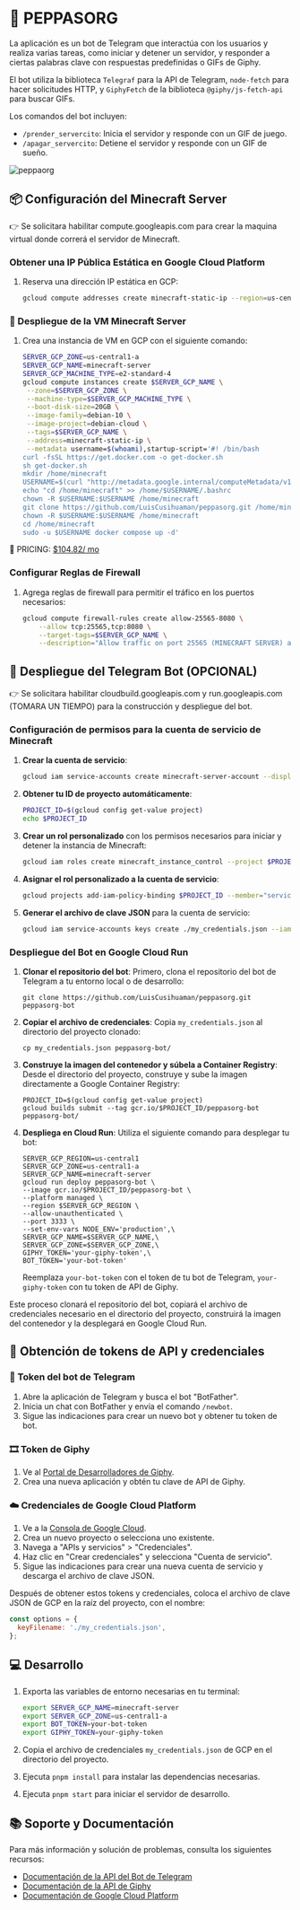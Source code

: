 # 🚀 PEPPASORG

La aplicación es un bot de Telegram que interactúa con los usuarios y realiza varias tareas, como iniciar y detener un servidor, y responder a ciertas palabras clave con respuestas predefinidas o GIFs de Giphy.

El bot utiliza la biblioteca `Telegraf` para la API de Telegram, `node-fetch` para hacer solicitudes HTTP, y `GiphyFetch` de la biblioteca `@giphy/js-fetch-api` para buscar GIFs.

Los comandos del bot incluyen:

- `/prender_servercito`: Inicia el servidor y responde con un GIF de juego.
- `/apagar_servercito`: Detiene el servidor y responde con un GIF de sueño.

![peppaorg](peppaorg.png)

## 📦 Configuración del Minecraft Server

👉 Se solicitara habilitar compute.googleapis.com para crear la maquina virtual donde correrá el servidor de Minecraft.

### Obtener una IP Pública Estática en Google Cloud Platform

1. Reserva una dirección IP estática en GCP:
   ```bash
   gcloud compute addresses create minecraft-static-ip --region=us-central1
   ```

### 🐷 Despliegue de la VM Minecraft Server

1. Crea una instancia de VM en GCP con el siguiente comando:
   ```bash
   SERVER_GCP_ZONE=us-central1-a
   SERVER_GCP_NAME=minecraft-server
   SERVER_GCP_MACHINE_TYPE=e2-standard-4
   gcloud compute instances create $SERVER_GCP_NAME \
    --zone=$SERVER_GCP_ZONE \
    --machine-type=$SERVER_GCP_MACHINE_TYPE \
    --boot-disk-size=20GB \
    --image-family=debian-10 \
    --image-project=debian-cloud \
    --tags=$SERVER_GCP_NAME \
    --address=minecraft-static-ip \
    --metadata username=$(whoami),startup-script='#! /bin/bash
   curl -fsSL https://get.docker.com -o get-docker.sh
   sh get-docker.sh
   mkdir /home/minecraft
   USERNAME=$(curl "http://metadata.google.internal/computeMetadata/v1/instance/attributes/username" -H "Metadata-Flavor: Google")
   echo "cd /home/minecraft" >> /home/$USERNAME/.bashrc
   chown -R $USERNAME:$USERNAME /home/minecraft
   git clone https://github.com/LuisCusihuaman/peppasorg.git /home/minecraft
   chown -R $USERNAME:$USERNAME /home/minecraft
   cd /home/minecraft
   sudo -u $USERNAME docker compose up -d'
   ```

💸 PRICING: [$104.82/ mo](https://cloud.google.com/products/calculator/estimate-preview/5c08ef3e-87c1-4310-9f08-5cc4c3870264?hl=es_419)

### Configurar Reglas de Firewall

1. Agrega reglas de firewall para permitir el tráfico en los puertos necesarios:
   ```bash
   gcloud compute firewall-rules create allow-25565-8080 \
       --allow tcp:25565,tcp:8080 \
       --target-tags=$SERVER_GCP_NAME \
       --description="Allow traffic on port 25565 (MINECRAFT SERVER) and 8080 (FILE SERVER)"
   ```

## 🤖 Despliegue del Telegram Bot (OPCIONAL)

👉 Se solicitara habilitar cloudbuild.googleapis.com y run.googleapis.com (TOMARA UN TIEMPO) para la construcción y despliegue del bot.

### Configuración de permisos para la cuenta de servicio de Minecraft

1. **Crear la cuenta de servicio**:

   ```bash
   gcloud iam service-accounts create minecraft-server-account --display-name "Minecraft Server Account"
   ```

2. **Obtener tu ID de proyecto automáticamente**:

   ```bash
   PROJECT_ID=$(gcloud config get-value project)
   echo $PROJECT_ID
   ```

3. **Crear un rol personalizado** con los permisos necesarios para iniciar y detener la instancia de Minecraft:

   ```bash
   gcloud iam roles create minecraft_instance_control --project $PROJECT_ID --title "Minecraft Instance Control" --description "Custom role for starting and stopping Minecraft instance" --permissions compute.instances.start,compute.instances.stop,compute.instances.list,compute.zoneOperations.get,compute.zoneOperations.list
   ```

4. **Asignar el rol personalizado a la cuenta de servicio**:

   ```bash
   gcloud projects add-iam-policy-binding $PROJECT_ID --member="serviceAccount:minecraft-server-account@$PROJECT_ID.iam.gserviceaccount.com" --role=projects/$PROJECT_ID/roles/minecraft_instance_control
   ```

5. **Generar el archivo de clave JSON** para la cuenta de servicio:

   ```bash
   gcloud iam service-accounts keys create ./my_credentials.json --iam-account=minecraft-server-account@$PROJECT_ID.iam.gserviceaccount.com
   ```

### Despliegue del Bot en Google Cloud Run

1. **Clonar el repositorio del bot**:
   Primero, clona el repositorio del bot de Telegram a tu entorno local o de desarrollo:

   ```shell
   git clone https://github.com/LuisCusihuaman/peppasorg.git peppasorg-bot
   ```

2. **Copiar el archivo de credenciales**:
   Copia `my_credentials.json` al directorio del proyecto clonado:

   ```shell
   cp my_credentials.json peppasorg-bot/
   ```

3. **Construye la imagen del contenedor y súbela a Container Registry**:
   Desde el directorio del proyecto, construye y sube la imagen directamente a Google Container Registry:

   ```shell
   PROJECT_ID=$(gcloud config get-value project)
   gcloud builds submit --tag gcr.io/$PROJECT_ID/peppasorg-bot peppasorg-bot/
   ```

4. **Despliega en Cloud Run**:
   Utiliza el siguiente comando para desplegar tu bot:

   ```shell
   SERVER_GCP_REGION=us-central1
   SERVER_GCP_ZONE=us-central1-a
   SERVER_GCP_NAME=minecraft-server
   gcloud run deploy peppasorg-bot \
   --image gcr.io/$PROJECT_ID/peppasorg-bot \
   --platform managed \
   --region $SERVER_GCP_REGION \
   --allow-unauthenticated \
   --port 3333 \
   --set-env-vars NODE_ENV='production',\
   SERVER_GCP_NAME=$SERVER_GCP_NAME,\
   SERVER_GCP_ZONE=$SERVER_GCP_ZONE,\
   GIPHY_TOKEN='your-giphy-token',\
   BOT_TOKEN='your-bot-token'
   ```

   Reemplaza `your-bot-token` con el token de tu bot de Telegram, `your-giphy-token` con tu token de API de Giphy.

Este proceso clonará el repositorio del bot, copiará el archivo de credenciales necesario en el directorio del proyecto, construirá la imagen del contenedor y la desplegará en Google Cloud Run.

## 🔑 Obtención de tokens de API y credenciales

### 🤖 Token del bot de Telegram

1. Abre la aplicación de Telegram y busca el bot "BotFather".
2. Inicia un chat con BotFather y envía el comando `/newbot`.
3. Sigue las indicaciones para crear un nuevo bot y obtener tu token de bot.

### 🎞️ Token de Giphy

1. Ve al [Portal de Desarrolladores de Giphy](https://developers.giphy.com/).
2. Crea una nueva aplicación y obtén tu clave de API de Giphy.

### ☁️ Credenciales de Google Cloud Platform

1. Ve a la [Consola de Google Cloud](https://console.cloud.google.com/).
2. Crea un nuevo proyecto o selecciona uno existente.
3. Navega a "APIs y servicios" > "Credenciales".
4. Haz clic en "Crear credenciales" y selecciona "Cuenta de servicio".
5. Sigue las indicaciones para crear una nueva cuenta de servicio y descarga el archivo de clave JSON.

Después de obtener estos tokens y credenciales, coloca el archivo de clave JSON de GCP en la raíz del proyecto, con el nombre:

```javascript
const options = {
  keyFilename: './my_credentials.json',
};
```

## 💻 Desarrollo

1. Exporta las variables de entorno necesarias en tu terminal:

   ```bash
   export SERVER_GCP_NAME=minecraft-server
   export SERVER_GCP_ZONE=us-central1-a
   export BOT_TOKEN=your-bot-token
   export GIPHY_TOKEN=your-giphy-token
   ```

2. Copia el archivo de credenciales `my_credentials.json` de GCP en el directorio del proyecto.
3. Ejecuta `pnpm install` para instalar las dependencias necesarias.
4. Ejecuta `pnpm start` para iniciar el servidor de desarrollo.

## 📚 Soporte y Documentación

Para más información y solución de problemas, consulta los siguientes recursos:

- [Documentación de la API del Bot de Telegram](https://core.telegram.org/bots/api)
- [Documentación de la API de Giphy](https://developers.giphy.com/docs/api/)
- [Documentación de Google Cloud Platform](https://cloud.google.com/docs)
